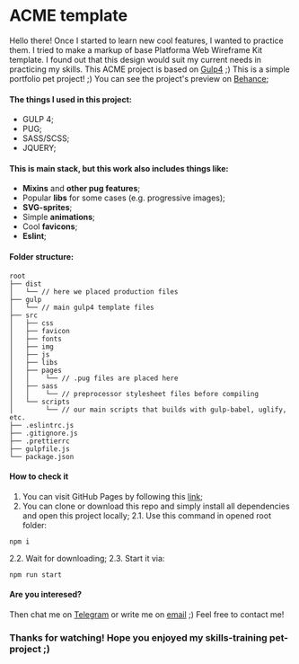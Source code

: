 ACME template
=============
Hello there!
Once I started to learn new cool features, I wanted to practice them.
I tried to make a markup of base Platforma Web Wireframe Kit template. I found out that this design would suit my current needs in practicing my skills.
This ACME project is based on [Gulp4](https://gulpjs.com/) ;)
This is a simple portfolio pet project! ;)
You can see the project's preview on [Behance]();
#### The things I used in this project:
- GULP 4;
- PUG;
- SASS/SCSS;
- JQUERY;

#### This is main stack, but this work also includes things like:
- **Mixins** and **other pug features**;
- Popular **libs** for some cases (e.g. progressive images);
- **SVG-sprites**;
- Simple **animations**;
- Cool **favicons**;
- **Eslint**;

#### Folder structure:
```
root
├── dist
│   └── // here we placed production files
├── gulp
│   └── // main gulp4 template files
├── src
│   ├── css
│   ├── favicon
│   ├── fonts
│   ├── img
│   ├── js
│   ├── libs
│   ├── pages
│   │    └── // .pug files are placed here
│   ├── sass
│   │    └── // preprocessor stylesheet files before compiling
│   └── scripts
│        └── // our main scripts that builds with gulp-babel, uglify, etc.
├── .eslintrc.js
├── .gitignore.js
├── .prettierrc
├── gulpfile.js
└── package.json
```

#### How to check it
1. You can visit GitHub Pages by following this [link]();
2. You can clone or download this repo and simply install all dependencies and open this project locally;
2.1. Use this command in opened root folder:
```
npm i
```
2.2. Wait for downloading;
2.3. Start it via:
```
npm run start
```

#### Are you interesed?
Then chat me on [Telegram]() or write me on [email]() ;) Feel free to contact me!

### Thanks for watching! Hope you enjoyed my skills-training pet-project ;)
